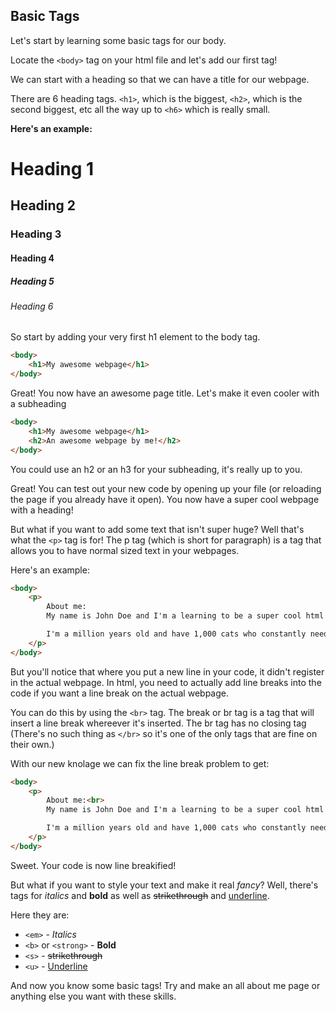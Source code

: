 ## Basic Tags

Let's start by learning some basic tags for our body.

Locate the `<body>` tag on your html file and let's add our first tag!

We can start with a heading so that we can have a title for our webpage.

There are 6 heading tags. `<h1>`, which is the biggest, `<h2>`, which is the second biggest, etc all the way up to `<h6>` which is really small.

**Here's an example:**

<h1>Heading 1</h1>
<h2>Heading 2</h2>
<h3>Heading 3</h3>
<h4>Heading 4</h4>
<h5>Heading 5</h5>
<h6>Heading 6</h6>

So start by adding your very first h1 element to the body tag.

```html
<body>
    <h1>My awesome webpage</h1>
</body>
```

Great! You now have an awesome page title. Let's make it even cooler with a subheading

```html
<body>
    <h1>My awesome webpage</h1>
    <h2>An awesome webpage by me!</h2>
</body>
```

You could use an h2 or an h3 for your subheading, it's really up to you.

Great! You can test out your new code by opening up your file (or reloading the page if you already have it open). You now have a super cool webpage with a heading!

But what if you want to add some text that isn't super huge? Well that's what the `<p>` tag is for! The p tag (which is short for paragraph) is a tag that allows you to have normal sized text in your webpages.

Here's an example:

```html
<body>
    <p>
        About me:
        My name is John Doe and I'm a learning to be a super cool html developer!

        I'm a million years old and have 1,000 cats who constantly need to be fed.
    </p>
</body>
```

But you'll notice that where you put a new line in your code, it didn't register in the actual webpage. In html, you need to actually add line breaks into the code if you want a line break on the actual webpage.

You can do this by using the `<br>` tag. The break or br tag is a tag that will insert a line break whereever it's inserted. The br tag has no closing tag (There's no such thing as `</br>` so it's one of the only tags that are fine on their own.)

With our new knolage we can fix the line break problem to get:
```html
<body>
    <p>
        About me:<br>
        My name is John Doe and I'm a learning to be a super cool html developer!<br><br> <!-- Two line breaks (By the way this is a comment and won't be read by the computer) -->

        I'm a million years old and have 1,000 cats who constantly need to be fed.
    </p>
</body>
```

Sweet. Your code is now line breakified!

But what if you want to style your text and make it real *fancy*? Well, there's tags for *italics* and **bold** as well as ~~strikethrough~~ and <u>underline</u>.

Here they are:
- `<em>` - <em>Italics</em>
- `<b>` or `<strong>` - <b>Bold</b>
- `<s>` - <s>strikethrough</s>
- `<u>` - <u>Underline</u>

And now you know some basic tags! Try and make an all about me page or anything else you want with these skills.